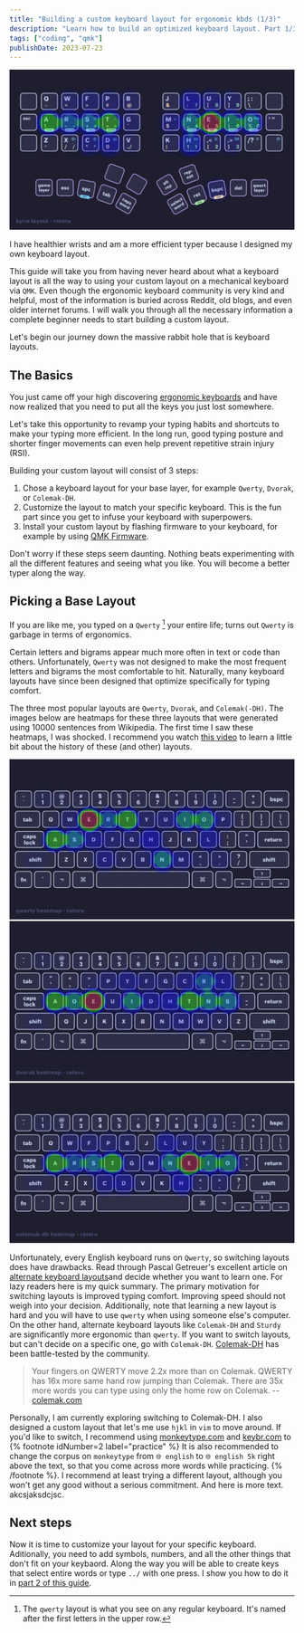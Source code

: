 ```yaml
---
title: "Building a custom keyboard layout for ergonomic kbds (1/3)"
description: "Learn how to build an optimized keyboard layout. Part 1/3 covering how to choose a base layout that fits your needs."
tags: ["coding", "qmk"]
publishDate: 2023-07-23
---
```


![kyria-heatmap](../../assets/blog/layout/kyria-heatmap.webp)

I have healthier wrists and am a more efficient typer because I designed my own keyboard layout.

This guide will take you from having never heard about what a keyboard layout is all the way to using your custom layout on a mechanical keyboard via `QMK`. Even though the ergonomic keyboard community is very kind and helpful, most of the information is buried across Reddit, old blogs, and even older internet forums. I will walk you through all the necessary information a complete beginner needs to start building a custom layout.

Let's begin our journey down the massive rabbit hole that is keyboard layouts.

## The Basics

You just came off your high discovering [ergonomic keyboards](https://ratoru.com/blog/keyboard) and have now realized that you need to put all the keys you just lost somewhere.

Let's take this opportunity to revamp your typing habits and shortcuts to make your typing more efficient. In the long run, good typing posture and shorter finger movements can even help prevent repetitive strain injury (RSI).

Building your custom layout will consist of 3 steps:

1. Chose a keyboard layout for your base layer, for example `Qwerty`, `Dvorak`, or `Colemak-DH`.
2. Customize the layout to match your specific keyboard. This is the fun part since you get to infuse your keyboard with superpowers.
3. Install your custom layout by flashing firmware to your keyboard, for example by using [QMK Firmware](https://qmk.fm/).

Don't worry if these steps seem daunting. Nothing beats experimenting with all the different features and seeing what you like. You will become a better typer along the way.

## Picking a Base Layout

If you are like me, you typed on a `Qwerty` [^1] your entire life; turns out `Qwerty` is garbage in terms of ergonomics.

[^1]: The `qwerty` layout is what you see on any regular keyboard. It's named after the first letters in the upper row.

Certain letters and bigrams appear much more often in text or code than others. Unfortunately, `Qwerty` was not designed to make the most frequent letters and bigrams the most comfortable to hit. Naturally, many keyboard layouts have since been designed that optimize specifically for typing comfort.

The three most popular layouts are `Qwerty`, `Dvorak`, and `Colemak(-DH)`. The images below are heatmaps for these three layouts that were generated using 10000 sentences from Wikipedia. The first time I saw these heatmaps, I was shocked. I recommend you watch [this video](https://youtu.be/gRtS-XACO6o?t=42) to learn a little bit about the history of these (and other) layouts.

![qwerty-heatmap](../../assets/blog/layout/qwerty-heatmap.webp)
![dvorak-heatmap](../../assets/blog/layout/dvorak-heatmap.webp)
![colemak-dh-heatmap](../../assets/blog/layout/colemak-dh-heatmap.webp)

Unfortunately, every English keyboard runs on `Qwerty`, so switching layouts does have drawbacks. Read through Pascal Getreuer's excellent article on [alternate keyboard layouts](https://getreuer.info/posts/keyboards/alt-layouts/index.html)and decide whether you want to learn one. For lazy readers here is my quick summary. The primary motivation for switching layouts is improved typing comfort. Improving speed should not weigh into your decision. Additionally, note that learning a new layout is hard and you will have to use `qwerty` when using someone else's computer. On the other hand, alternate keyboard layouts like `Colemak-DH` and `Sturdy` are significantly more ergonomic than `qwerty`. If you want to switch layouts, but can't decide on a specific one, go with `Colemak-DH`. [Colemak-DH](https://colemakmods.github.io/mod-dh/) has been battle-tested by the community.

> Your fingers on QWERTY move 2.2x more than on Colemak. QWERTY has 16x more same hand row jumping than Colemak. There are 35x more words you can type using only the home row on Colemak.
> -- [colemak.com](https://colemak.com/)

Personally, I am currently exploring switching to Colemak-DH. I also designed a custom layout that let's me use `hjkl` in `vim` to move around. If you'd like to switch, I recommend using [monkeytype.com](https://monkeytype.com/) and [keybr.com](https://www.keybr.com/) to {% footnote idNumber=2 label="practice" %} It is also recommended to change the corpus on `monkeytype` from `🌐 english` to `🌐 english 5k` right above the text, so that you come across more words while practicing. {% /footnote %}. I recommend at least trying a different layout, although you won't get any good without a serious commitment. And here is more text. akcsjaksdcjsc.

## Next steps

Now it is time to customize your layout for your specific keyboard. Aditionally, you need to add symbols, numbers, and all the other things that don't fit on your keybaord. Along the way you will be able to create keys that select entire words or type `../` with one press. I show you how to do it in [part 2 of this guide](https://ratoru.com/blog/layout-customizing).
